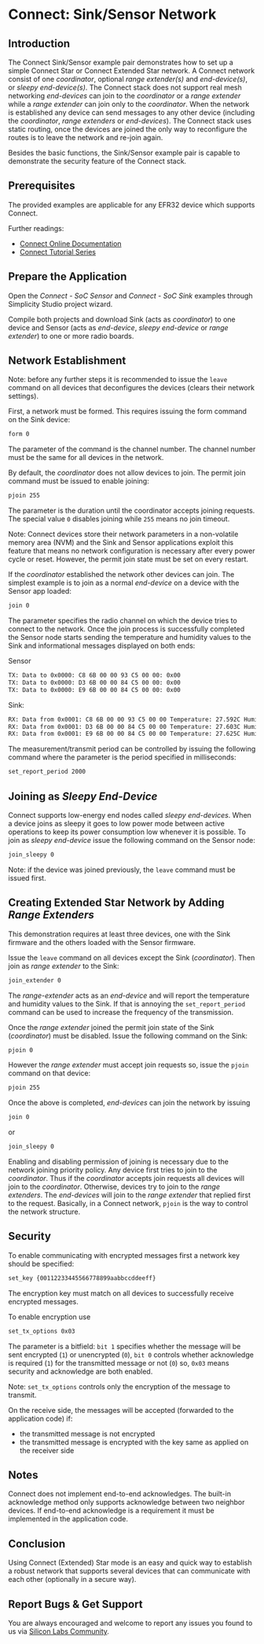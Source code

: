 # Connect: Sink/Sensor Network

## Introduction

The Connect Sink/Sensor example pair demonstrates how to set up a simple Connect
Star or Connect Extended Star network. A Connect network consist of one
*coordinator*, optional *range extender(s)* and *end-device(s)*, or *sleepy
end-device(s)*. The Connect stack does not support real mesh networking
*end-devices* can join to the *coordinator* or a *range extender* while a *range
extender* can join only to the *coordinator*. When the network is established
any device can send messages to any other device (including the *coordinator*,
*range extenders* or *end-devices*). The Connect stack uses static routing, once
the devices are joined the only way to reconfigure the routes is to leave the
network and re-join again.

Besides the basic functions, the Sink/Sensor example pair is capable to
demonstrate the security feature of the Connect stack.

## Prerequisites

The provided examples are applicable for any EFR32 device which supports
Connect.

Further readings:

- [Connect Online Documentation](https://docs.silabs.com/connect-stack/latest/)
- [Connect Tutorial
  Series](https://community.silabs.com/s/article/connect-tutorial-series?language=en_US)

## Prepare the Application

Open the *Connect - SoC Sensor* and *Connect - SoC Sink* examples
through Simplicity Studio project wizard.

Compile both projects and download Sink (acts as *coordinator*) to one device
and Sensor (acts as *end-device*, *sleepy end-device* or *range extender*) to
one or more radio boards.

## Network Establishment

Note: before any further steps it is recommended to issue the `leave` command on
all devices that deconfigures the devices (clears their network settings).

First, a network must be formed. This requires issuing the form command on the
Sink device:

```txt
form 0
```

The parameter of the command is the channel number. The channel number must be
the same for all devices in the network.

By default, the *coordinator* does not allow devices to join. The permit join
command must be issued to enable joining:

```txt
pjoin 255
```

The parameter is the duration until the coordinator accepts joining requests.
The special value `0` disables joining while `255` means no join timeout.

Note: Connect devices store their network parameters in a non-volatile memory
area (NVM) and the Sink and Sensor applications exploit this feature that means
no network configuration is necessary after every power cycle or reset. However,
the permit join state must be set on every restart.

If the *coordinator* established the network other devices can join. The
simplest example is to join as a normal *end-device* on a device with the Sensor
app loaded:

```txt
join 0
```

The parameter specifies the radio channel on which the device tries to connect
to the network. Once the join process is successfully completed the Sensor node
starts sending the temperature and humidity values to the Sink and informational
messages displayed on both ends:

Sensor

```txt
TX: Data to 0x0000: C8 6B 00 00 93 C5 00 00: 0x00
TX: Data to 0x0000: D3 6B 00 00 84 C5 00 00: 0x00
TX: Data to 0x0000: E9 6B 00 00 84 C5 00 00: 0x00
```

Sink:

```txt
RX: Data from 0x0001: C8 6B 00 00 93 C5 00 00 Temperature: 27.592C Humidity: 50.579%
RX: Data from 0x0001: D3 6B 00 00 84 C5 00 00 Temperature: 27.603C Humidity: 50.564%
RX: Data from 0x0001: E9 6B 00 00 84 C5 00 00 Temperature: 27.625C Humidity: 50.564%
```

The measurement/transmit period can be controlled by issuing the following
command where the parameter is the period specified in milliseconds:

```txt
set_report_period 2000
```

## Joining as *Sleepy End-Device*

Connect supports low-energy end nodes called *sleepy end-devices*. When a device
joins as sleepy it goes to low power mode between active operations to keep its
power consumption low whenever it is possible. To join as *sleepy end-device*
issue the following command on the Sensor node:

```txt
join_sleepy 0
```

Note: if the device was joined previously, the `leave` command must be issued
first.

## Creating Extended Star Network by Adding *Range Extenders*

This demonstration requires at least three devices, one with the Sink firmware
and the others loaded with the Sensor firmware.

Issue the `leave` command on all devices except the Sink (*coordinator*). Then
join as *range extender* to the Sink:

```txt
join_extender 0
```

The *range-extender* acts as an *end-device* and will report the temperature and
humidity values to the Sink. If that is annoying the `set_report_period` command
can be used to increase the frequency of the transmission.

Once the *range extender* joined the permit join state of the Sink
(*coordinator*) must be disabled. Issue the following command on the Sink:

```txt
pjoin 0
```

However the *range extender* must accept join requests so, issue the `pjoin`
command on that device:

```txt
pjoin 255
```

Once the above is completed, *end-devices* can join the network by issuing

```txt
join 0
```

or

```txt
join_sleepy 0
```

Enabling and disabling permission of joining is necessary due to the network
joining priority policy. Any device first tries to join to the *coordinator*.
Thus if the *coordinator* accepts join requests all devices will join to the
*coordinator*. Otherwise, devices try to join to the *range extenders*. The
*end-devices* will join to the *range extender* that replied first to the
request. Basically, in a Connect network, `pjoin` is the way to control the
network structure.

## Security

To enable communicating with encrypted messages first a network key should be
specified:

```txt
set_key {00112233445566778899aabbccddeeff}
```

The encryption key must match on all devices to successfully receive encrypted
messages.

To enable encryption use

```txt
set_tx_options 0x03
```

The parameter is a bitfield: `bit 1` specifies whether the message will be sent
encrypted (`1`) or unencrypted (`0`), `bit 0` controls whether acknowledge is
required (`1`) for the transmitted message or not (`0`) so, `0x03` means
security and acknowledge are both enabled.

Note: `set_tx_options` controls only the encryption of the message to transmit.

On the receive side, the messages will be accepted (forwarded to the application
code) if:

- the transmitted message is not encrypted
- the transmitted message is encrypted with the key same as applied on the
  receiver side

## Notes

Connect does not implement end-to-end acknowledges. The built-in acknowledge
method only supports acknowledge between two neighbor devices. If end-to-end
acknowledge is a requirement it must be implemented in the application code.

## Conclusion

Using Connect (Extended) Star mode is an easy and quick way to establish a
robust network that supports several devices that can communicate with each
other (optionally in a secure way).

## Report Bugs & Get Support

You are always encouraged and welcome to report any issues you found to us via
[Silicon Labs
Community](https://community.silabs.com/s/topic/0TO1M000000qHaKWAU/proprietary?language=en_US).
